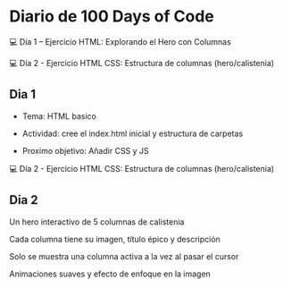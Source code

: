 # Diario de 100 Days of Code

💻 Día 1 – Ejercicio HTML: Explorando el Hero con Columnas

💻 Día 2 - Ejercicio HTML CSS: Estructura de columnas (hero/calistenia)

## Dia 1
- Tema: HTML basico

- Actividad: cree el index.html inicial y estructura de carpetas 
- Proximo objetivo: Añadir CSS y JS


💻 Día 2 - Ejercicio HTML CSS: Estructura de columnas (hero/calistenia)
## Dia 2
Un hero interactivo de 5 columnas de calistenia

Cada columna tiene su imagen, título épico y descripción

Solo se muestra una columna activa a la vez al pasar el cursor

Animaciones suaves y efecto de enfoque en la imagen
